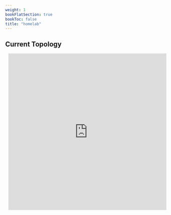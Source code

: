 ```yaml
---
weight: 1
bookFlatSection: true
bookToc: false
title: "homelab"
---
```


## Current Topology

<div style="width: 100%; height: 100%; margin: 10px; position: relative;">
  <iframe allowfullscreen frameborder="0" style="width:100%; height: 500px" src="https://lucid.app/documents/embedded/31e7297f-7a16-47c2-8366-fd35a9b600d5" id="5GMTyIlE9nKY"></iframe>
</div>

## Settings

### Github

### Cloudflare

## Old Topologies
